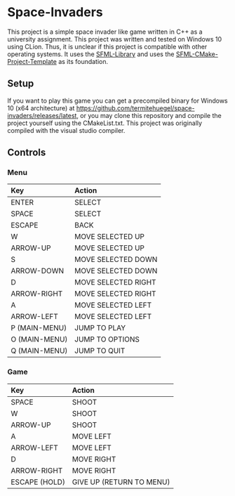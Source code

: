 # Space-Invaders

This project is a simple space invader like game written in C++ as a university assignment.
This project was written and tested on Windows 10 using CLion.
Thus, it is unclear if this project is compatible with other operating systems.
It uses the [SFML-Library](https://www.sfml-dev.org/) and uses the [SFML-CMake-Project-Template](https://www.sfml-dev.org/tutorials/2.6/start-cmake.php)
as its foundation.

## Setup

If you want to play this game you can get a precompiled binary
for Windows 10 (x64 architecture) at https://github.com/termitehuegel/space-invaders/releases/latest,
or you may clone this repository and compile the project yourself using the CMakeList.txt.
This project was originally compiled with the visual studio compiler.

## Controls
### Menu

| Key           | Action              |
|:--------------|:--------------------|
| ENTER         | SELECT              |
| SPACE         | SELECT              |
| ESCAPE        | BACK                |
| W             | MOVE SELECTED UP    |
| ARROW-UP      | MOVE SELECTED UP    |
| S             | MOVE SELECTED DOWN  |
| ARROW-DOWN    | MOVE SELECTED DOWN  |
| D             | MOVE SELECTED RIGHT |
| ARROW-RIGHT   | MOVE SELECTED RIGHT |
| A             | MOVE SELECTED LEFT  |
| ARROW-LEFT    | MOVE SELECTED LEFT  |
| P (MAIN-MENU) | JUMP TO PLAY        |
| O (MAIN-MENU) | JUMP TO OPTIONS     |
| Q (MAIN-MENU) | JUMP TO QUIT        |


### Game

| Key           | Action                   |
|:--------------|:-------------------------|
| SPACE         | SHOOT                    |
| W             | SHOOT                    |
| ARROW-UP      | SHOOT                    |
| A             | MOVE LEFT                |
| ARROW-LEFT    | MOVE LEFT                |
| D             | MOVE RIGHT               |
| ARROW-RIGHT   | MOVE RIGHT               |
| ESCAPE (HOLD) | GIVE UP (RETURN TO MENU) |
